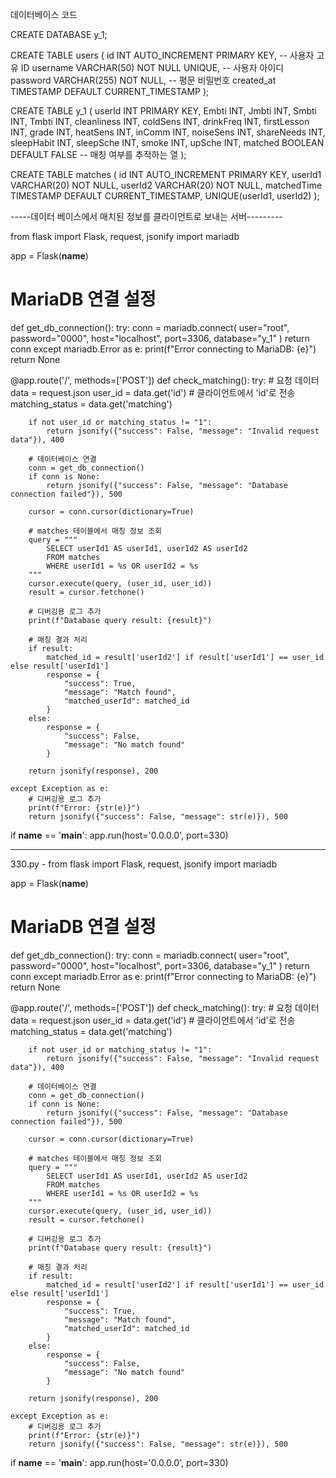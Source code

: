 
데이터베이스 코드

CREATE DATABASE y_1;

CREATE TABLE users ( id INT AUTO_INCREMENT PRIMARY KEY, -- 사용자 고유 ID username VARCHAR(50) NOT NULL UNIQUE, -- 사용자 아이디 password VARCHAR(255) NOT NULL, -- 평문 비밀번호 created_at TIMESTAMP DEFAULT CURRENT_TIMESTAMP );

CREATE TABLE y_1 (
    userId INT PRIMARY KEY,
    Embti INT,
    Jmbti INT,
    Smbti INT,
    Tmbti INT,
    cleanliness INT,
    coldSens INT,
    drinkFreq INT,
    firstLesson INT,
    grade INT,
    heatSens INT,
    inComm INT,
    noiseSens INT,
    shareNeeds INT,
    sleepHabit INT,
    sleepSche INT,
    smoke INT,
    upSche INT,
    matched BOOLEAN DEFAULT FALSE  -- 매칭 여부를 추적하는 열
);


CREATE TABLE matches (
    id INT AUTO_INCREMENT PRIMARY KEY,
    userId1 VARCHAR(20) NOT NULL,
    userId2 VARCHAR(20) NOT NULL,
    matchedTime TIMESTAMP DEFAULT CURRENT_TIMESTAMP,
    UNIQUE(userId1, userId2)
);




-----데이터 베이스에서 매치된 정보를 클라이언트로 보내는 서버---------

from flask import Flask, request, jsonify
import mariadb

app = Flask(__name__)

# MariaDB 연결 설정
def get_db_connection():
    try:
        conn = mariadb.connect(
            user="root",
            password="0000",
            host="localhost",
            port=3306,
            database="y_1"
        )
        return conn
    except mariadb.Error as e:
        print(f"Error connecting to MariaDB: {e}")
        return None

@app.route('/', methods=['POST'])
def check_matching():
    try:
        # 요청 데이터
        data = request.json
        user_id = data.get('id')  # 클라이언트에서 'id'로 전송
        matching_status = data.get('matching')

        if not user_id or matching_status != "1":
            return jsonify({"success": False, "message": "Invalid request data"}), 400

        # 데이터베이스 연결
        conn = get_db_connection()
        if conn is None:
            return jsonify({"success": False, "message": "Database connection failed"}), 500

        cursor = conn.cursor(dictionary=True)

        # matches 테이블에서 매칭 정보 조회
        query = """
            SELECT userId1 AS userId1, userId2 AS userId2
            FROM matches
            WHERE userId1 = %s OR userId2 = %s
        """
        cursor.execute(query, (user_id, user_id))
        result = cursor.fetchone()

        # 디버깅용 로그 추가
        print(f"Database query result: {result}")

        # 매칭 결과 처리
        if result:
            matched_id = result['userId2'] if result['userId1'] == user_id else result['userId1']
            response = {
                "success": True,
                "message": "Match found",
                "matched_userId": matched_id
            }
        else:
            response = {
                "success": False,
                "message": "No match found"
            }

        return jsonify(response), 200

    except Exception as e:
        # 디버깅용 로그 추가
        print(f"Error: {str(e)}")
        return jsonify({"success": False, "message": str(e)}), 500

if __name__ == '__main__':
    app.run(host='0.0.0.0', port=330)




----------






330.py - from flask import Flask, request, jsonify
import mariadb

app = Flask(__name__)

# MariaDB 연결 설정
def get_db_connection():
    try:
        conn = mariadb.connect(
            user="root",
            password="0000",
            host="localhost",
            port=3306,
            database="y_1"
        )
        return conn
    except mariadb.Error as e:
        print(f"Error connecting to MariaDB: {e}")
        return None

@app.route('/', methods=['POST'])
def check_matching():
    try:
        # 요청 데이터
        data = request.json
        user_id = data.get('id')  # 클라이언트에서 'id'로 전송
        matching_status = data.get('matching')

        if not user_id or matching_status != "1":
            return jsonify({"success": False, "message": "Invalid request data"}), 400

        # 데이터베이스 연결
        conn = get_db_connection()
        if conn is None:
            return jsonify({"success": False, "message": "Database connection failed"}), 500

        cursor = conn.cursor(dictionary=True)

        # matches 테이블에서 매칭 정보 조회
        query = """
            SELECT userId1 AS userId1, userId2 AS userId2
            FROM matches
            WHERE userId1 = %s OR userId2 = %s
        """
        cursor.execute(query, (user_id, user_id))
        result = cursor.fetchone()

        # 디버깅용 로그 추가
        print(f"Database query result: {result}")

        # 매칭 결과 처리
        if result:
            matched_id = result['userId2'] if result['userId1'] == user_id else result['userId1']
            response = {
                "success": True,
                "message": "Match found",
                "matched_userId": matched_id
            }
        else:
            response = {
                "success": False,
                "message": "No match found"
            }

        return jsonify(response), 200

    except Exception as e:
        # 디버깅용 로그 추가
        print(f"Error: {str(e)}")
        return jsonify({"success": False, "message": str(e)}), 500

if __name__ == '__main__':
    app.run(host='0.0.0.0', port=330)




